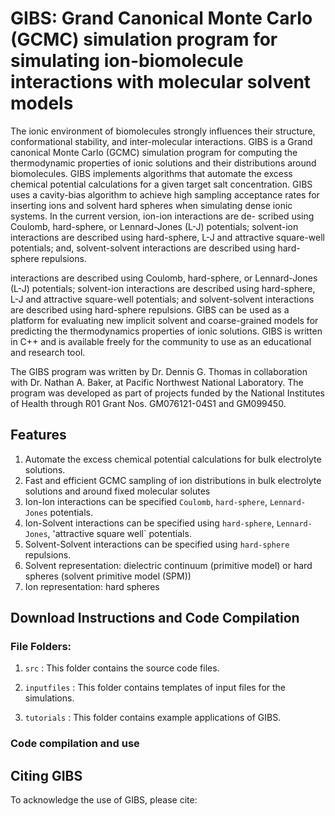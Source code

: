 # GIBS: Grand Canonical Monte Carlo (GCMC) simulation program for simulating ion-biomolecule interactions with molecular solvent models

The ionic environment of biomolecules strongly influences their structure, conformational stability, and 
inter-molecular interactions. GIBS is a Grand canonical Monte Carlo (GCMC) simulation program for computing the 
thermodynamic properties of ionic solutions and their distributions around biomolecules. GIBS implements 
algorithms that automate the excess chemical potential calculations for a given target salt concentration. GIBS 
uses a cavity-bias algorithm to achieve high sampling acceptance rates for inserting ions and solvent hard 
spheres when simulating dense ionic systems. In the current version, 
ion-ion 
interactions are 
de-
scribed using Coulomb, hard-sphere, or Lennard-Jones (L-J) potentials; solvent-ion
interactions are described using hard-sphere, L-J and attractive square-well potentials;
and, solvent-solvent interactions are described using hard-sphere repulsions.

interactions are described 
using Coulomb, hard-sphere, or Lennard-Jones (L-J) potentials; solvent-ion interactions are described using 
hard-sphere, L-J and attractive square-well potentials; and solvent-solvent interactions are described using 
hard-sphere repulsions. GIBS can be used as a platform for evaluating new implicit solvent and coarse-grained 
models for predicting the thermodynamics properties of ionic solutions. GIBS is written in C++ and is available 
freely for the community to use as an educational and research tool.

The GIBS program was written by Dr. Dennis G. Thomas in collaboration with Dr. Nathan A. Baker, at Pacific 
Northwest National Laboratory. The program was developed as part of projects funded by the National Institutes 
of Health through R01 Grant Nos. GM076121-04S1 and GM099450.

## Features

1. Automate the excess chemical potential calculations for bulk electrolyte solutions.
2. Fast and efficient GCMC sampling of ion distributions in bulk electrolyte solutions and around fixed molecular solutes 
3. Ion-Ion interactions can be specified `Coulomb`, `hard-sphere`, `Lennard-Jones` potentials.
4. Ion-Solvent interactions can be specified using `hard-sphere`, `Lennard-Jones`, 'attractive square well` potentials.
5. Solvent-Solvent interactions can be specified using `hard-sphere` repulsions.
6. Solvent representation: dielectric continuum (primitive model) or hard spheres (solvent primitive model 
(SPM)) 
7. Ion representation: hard spheres


## Download Instructions and Code Compilation

### File Folders:

1. `src` : This folder contains the source code files.

2. `inputfiles` : This folder contains templates of input files for the simulations.

3. `tutorials` : This folder contains example applications of GIBS.


### Code compilation and use


## Citing GIBS

To acknowledge the use of GIBS, please cite:

```


```

